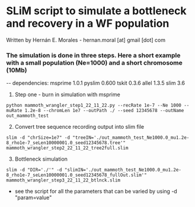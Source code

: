 # SLiM script to simulate a bottleneck and recovery in a WF population
Written by Hernán E. Morales - hernan.moral [at] gmail [dot] com

### The simulation is done in three steps. Here a short example with a small population (Ne=1000) and a short chromosome (10Mb)

-- dependencies:
msprime 1.0.1
pyslim 0.600
tskit 0.3.6
allel 1.3.5
slim 3.6


1) Step one - burn in simulation with msprime

```python mammoth_wrangler_step1_22_11_22.py --recRate 1e-7 --Ne 1000 --muRate 1.2e-8 --chromLen 1e7 --outPath ./ --seed 12345678 --outName out_mammoth_test```

2) Convert tree sequence recording output into slim file

```slim -d "chrSize=1e7" -d "treeIN='./out_mammoth_test_Ne1000.0_mu1.2e-8_rho1e-7_seLen10000001.0_seed12345678.tree'" mammoth_wrangler_step2_22_11_22_tree2full.slim```

3) Bottleneck simulation

```slim -d "DIR='./'" -d "slimIN='./out_mammoth_test_Ne1000.0_mu1.2e-8_rho1e-7_seLen10000001.0_seed12345678_fullOut.slim'" mammoth_wrangler_step3_22_11_22_btlnck.slim```

* see the script for all the parameters that can be varied by using -d "param=value"
